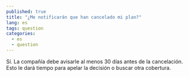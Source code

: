 ```yaml
---
published: true
title: "¿Me notificarán que han cancelado mi plan?"
lang: es
tags: question
categories: 
  - es
  - question
---
```


Sí. La compañía debe avisarle al menos 30 días antes de la cancelación. Esto le dará tiempo para apelar la decisión o buscar otra cobertura. 
